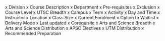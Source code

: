 x Division
x Course Description
x Department
x Pre-requisites
x Exclusion
x Course Level
x UTSC Breadth
x Campus
x Term
x Activity
x Day and Time
x Instructor
x Location
x Class Size
x Current Enrolment
x Option to Waitlist
x Delivery Mode
x Last updated
x Corequisite
x Arts and Science Breadth
x Arts and Science Distribution
x APSC Electives
x UTM Distribution
x Recommended Preparation